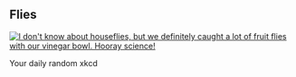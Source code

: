 ## Flies
[![I don't know about houseflies, but we definitely caught a lot of fruit flies with our vinegar bowl.  Hooray science!](https://imgs.xkcd.com/comics/flies.png)](https://xkcd.com/357/ "I don't know about houseflies, but we definitely caught a lot of fruit flies with our vinegar bowl.  Hooray science!")

Your daily random xkcd
